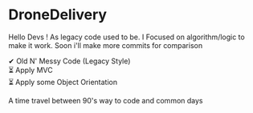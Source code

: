 # DroneDelivery

Hello Devs ! As legacy code used to be. I Focused on algorithm/logic to make it work. Soon i'll make more commits for comparison 

✔&nbsp;Old N' Messy Code (Legacy Style) </br>
⏳&nbsp;Apply MVC</br>
⏳&nbsp;Apply some Object Orientation</br>

A time travel between 90's way to code and common days
